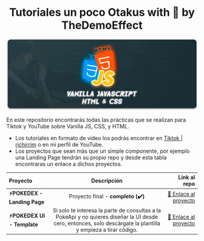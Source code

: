 <h1 align="center">Tutoriales un poco Otakus with 💛 by TheDemoEffect</h1>

![Banner main](images/README/readme-banner-main.png)

En este repositorio encontrarás todas las prácticas que se realizan para Tiktok y YouTube sobre Vanilla JS, CSS, y HTML.

- Los tutoriales en formato de video los podrás encontrar en [Tiktok | richirrim](https://www.tiktok.com/@richirrim) o en mi perfil de YouTube.
- Los proyectos que sean más que un simple componente, por ejemplo una Landing Page tendrán su propio repo y desde esta tabla encontraras un enlace a dichos proyectos.

| Proyecto | Descripción | Link al repo |
|:------ |:-------------:| -----:|
| **⚡POKEDEX - Landing Page** | Proyecto final - **completo (✔️)** |[🎁 Enlace al proyecto](https://github.com/richirrim/pokedex-website)|
| **⚡POKEDEX UI - Template** | Si solo te interesa la parte de consultas a la PokeApi y no quieres diseñar la UI desde cero, entonces, solo descárgate la plantilla y empieza a tirar código. |[🎁 Enlace al proyecto](https://github.com/richirrim/pokedex-ui-template)

